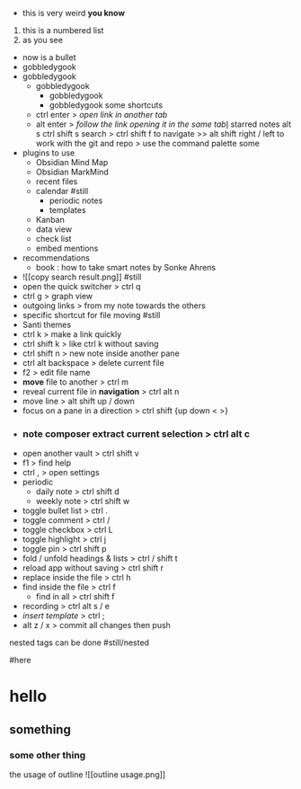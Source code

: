 
- this is very weird **you know**
1. this is a numbered list
2. as you see
- now is a bullet
- gobbledygook
- gobbledygook
	- gobbledygook
		- gobbledygook
		- gobbledygook
some shortcuts
	- ctrl enter > *open link in another tab*
	- alt enter > *follow the link opening it in the same tab*إ
starred notes
	alt s
	ctrl shift s
search > ctrl shift f
to navigate >> alt shift right / left
to work with the git and repo > use the command palette
some 
- plugins to use
	-  Obsidian Mind Map
	-  Obsidian MarkMind
	- recent files
	- calendar #still
		- periodic notes
		- templates
	- Kanban
	- data view
	- check list
	- embed mentions
- recommendations
	- book : how to take smart notes by Sonke Ahrens
- ![[copy search result.png]] #still 
- open the quick switcher > ctrl q
- ctrl g > graph view
- outgoing links > from my note towards the others
- specific shortcut for file moving #still 
- Santi themes
- ctrl k > make a link quickly
- ctrl shift k > like ctrl k without saving
- ctrl shift n > new note inside another pane
- ctrl alt backspace > delete current file
- f2 > edit file name
- **move** file to another > ctrl m
- reveal current file in **navigation** > ctrl alt n
- move line > alt shift up / down
- focus on a pane in a direction > ctrl shift {up down < >}
- ### note **composer** extract current selection > ctrl alt c
- open another vault > ctrl shift v
- f1 > find help
- ctrl , > open settings
- periodic 
	- daily note > ctrl shift d
	- weekly note > ctrl shift w
- toggle bullet list > ctrl .
- toggle comment > ctrl /
- toggle checkbox > ctrl L
- toggle highlight > ctrl j
- toggle pin > ctrl shift p
- fold / unfold headings & lists > ctrl / shift t
- reload app without saving > ctrl shift r
- replace inside the file > ctrl h
- find inside  the file > ctrl f
	- find in all > ctrl shift f
- recording > ctrl alt s / e
- *insert template* > ctrl ; 
- alt z / x > commit all changes then push

nested tags can be done #still/nested


#here
# hello

## something
### some other thing
the usage of outline
		![[outline usage.png]]
